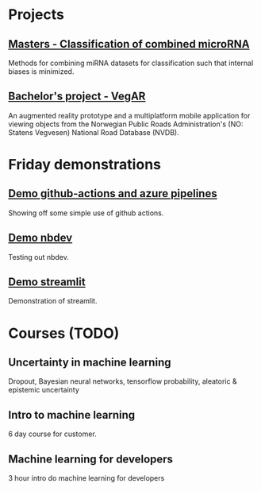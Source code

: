 # Projects

## [Masters - Classification of combined microRNA](https://github.com/vegabj/Mastersproject)
Methods for combining miRNA datasets for classification such that internal biases is minimized.


## [Bachelor's project - VegAR](https://github.com/IT2901-Gruppe-16-Kantega)
An augmented reality prototype and a multiplatform mobile application for viewing objects from the Norwegian Public Roads Administration's (NO: Statens Vegvesen) National Road Database (NVDB).

# Friday demonstrations

## [Demo github-actions and azure pipelines](https://github.com/vegabj/github-actions-test)
Showing off some simple use of github actions.

## [Demo nbdev](https://github.com/vegabj/nbdev_test)
Testing out nbdev.

## [Demo streamlit](https://github.com/vegabj/streamlit-demo)
Demonstration of streamlit.

# Courses (TODO)
## Uncertainty in machine learning
Dropout, Bayesian neural networks, tensorflow probability, aleatoric & epistemic uncertainty
## Intro to machine learning
6 day course for customer.
## Machine learning for developers
3 hour intro do machine learning for developers
